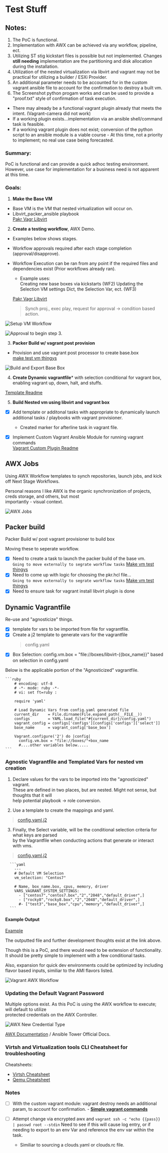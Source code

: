 # Test Stuff

## Notes: 
1.  The PoC is functional.  
2.  Implementation with AWX can be achieved via any workflow, pipeline, ect.
3.  Utilizing ST stig kickstart files is possible but not implemented.  Changes  **still needing** implementation are the partitioning and disk allocation during the installation.
4.  Utilization of the nested virtualization via libvirt and vagrant may not be practical for utilizing a builder / ESXi Provider.
5.  An additional parameter needs to be accounted for in the custom vagrant ansible file to account for the confirmation to destroy a built vm.
6.  The Screenshot python progam works and can be used to provide a "proof.txt" style of confirmation of task execution.
  - There may already be a functional vagrant plugin already that meets the intent. (Vagrant-camera did not work)
  - If a working plugin exists...implementation via an ansible shell/command task is feasible.  
  - If a working vagrant plugin does not exist; conversion of the python script to an ansible module is a viable course   - At this time, not a priority to implement; no real use case being forecasted.

### Summary:

PoC is functional and can provide a quick adhoc testing environment.  
However, use case for implementation for a business need is not apparent at this time.

### Goals:

1. **Make the Base VM**
  - Base VM is the VM that nested virtualization will occur on.  
  - Libvirt_packer_ansible playbook  
    [Pakr Vagr Libvirt](https://github.com/bvaughn123/Libvirt-Vagrant-Packer)  
  
2. **Create a testing workflow**, AWX Demo. 
  - Examples below shows stages.
  - Workflow approvals required after each stage completion (approval/disapprove).  
  - Workflow Execution can be ran from any point if the required files and dependencies exist (Prior workflows already ran).
    - Example uses:  
      Creating new base boxes via kickstarts (WF2)
      Updating the Selection VM settings Dict, the Selection Var, ect. (WF3)
    
    [Pakr Vagr Libvirt](https://github.com/bvaughn123/Libvirt-Vagrant-Packer)  
    
    > Synch proj., exec play, request for approval -> condition based action.  

![Setup VM Workflow](.Resources/SetupVmWorkflow.png)  

![Approval to begin step 3.](.Resources/Approval.png)  

3. **Packer Build w/ vagrant post provision**
  - Provision and use vagrant post processor to create base.box   
    [make test vm thingys](https://github.com/bvaughn123/mk_vm_test_thingys)  

![Build and Export Base Box](.Resources/Build_box.png)  


4. **Create Dynamic vagrantfile*** with selection conditional for vagrant box,   
  enabling vagrant up, down, halt, and stuffs.  

  [Template Readme](ansible/templates/config.yaml.example.md)  

5. **Build Nested vm using libvirt and vagrant box**  

- [x]  Add template or additonal tasks with appropriate to dynamically launch  
      additional tasks / playbooks with vagrant provisioner.  
    - Created marker for afterline task in vagrant file.  

- [x] Implement Custom Vagrant Ansible Module for running vagrant commands  
     [Vagrant Custom Plugin Readme](.Resources/Vagrant_Plugin.md)

## AWX Jobs  

Using AWX Workflow templates to synch repositories, launch jobs, and kick off Next Stage Workflows.  

Personal reasons I like AWX is the organic synchronization of projects, creds storage, and others, but most  
importantly - visual context.  

![AWX Jobs](.Resources/templates.png)

## Packer build  

Packer Build w/ post vagrant provisioner to build box   

Moving these to seperate workflow.  

- [x] Need to create a task to launch the packer build of the base vm.   
    `Going to move externally to segrate workflow tasks` [Make vm test thingys](https://github.com/bvaughn123/mk_vm_test_thingys)  
- [x] Need to come up with logic for choosing the pkr.hcl file...  
    `Going to move externally to segrate workflow tasks` [Make vm test thingys](https://github.com/bvaughn123/mk_vm_test_thingys)  
- [x] Need to ensure task for vagrant install libvirt plugin is done  

## Dynamic Vagrantfile  

Re-use and "agnosticize" things.  

- [x] template for vars to be imported from file for vagrantfile.  
- [x] Create a j2 template to generate vars for the vagrantfile  
    > config.yaml   
- [x] Box Selection: config.vm.box = "file://boxes/libvirt-{{box_name}}" based on selection in config.yaml  

Below is the applicable portion of the "Agnosticized" vagrantfile.

    ```ruby
        # encoding: utf-8
        # -*- mode: ruby -*-
        # vi: set ft=ruby :

        require 'yaml'

        # Load Dynamic Vars from config.yaml generated file
        current_dir    = File.dirname(File.expand_path(__FILE__))
        configs        = YAML.load_file("#{current_dir}/config.yaml")
        vagrant_config = configs['configs'][configs['configs']['select']]
        base_name      = vagrant_config['base_box']

        Vagrant.configure('2') do |config|
          config.vm.box = "file://boxes/"+box_name
          #....other variables below.....    
    ```

### Agnostic Vagrantfile and Templated Vars for nested vm creation  

1. Declare values for the vars to be imported into the "agnosticized" vagrant.   
   These are defined in two places, but are nested. Might not sense, but thoughts that it will  
   help potential playbook -> role conversion.  

2. Use a template to create the mappings and yaml.  
> [config.yaml.j2 ](ansible\templates\config.yaml.j2)  

3.  Finally, the Select variable, will be the conditional selection criteria for what keys are parsed  
    by the Vagrantfile when conducting actions that generate or interact with vms.  

> [config.yaml.j2 ](ansible\templates\config.yaml.j2)  

      ```yaml  
        ---  
        # Default VM Selection
        vm_selection: "Centos7" 
        
        # Name, box_name.box, cpus, memory, driver 
        VARS_VAGRANT_SYSTEM_SETTINGS:
          - ["centos7","centos7.box","2","2048","default_driver",]
          - ["rocky8","rocky8.box","2","2048","default_driver",]
          #- ["test3","base_box","cpu","memory","default_driver",]
      ```
#### Example Output

[Example](test_stuff/ansible/templates/config.yaml.example.md)  

The outputted file and further development thoughts exist at the link above.

Though this is a PoC, and there would need to be extension of functionality.  
It should be pretty simple to implement with a few conditional tasks.

Also, expansion for quick dev environments could be optimized by including flavor based 
inputs, similiar to the AMI flavors listed.



![Vagrant AWX Workflow](.Resources/vagrant.png)  


### Updating the Default Vagrant Password  

Multiple options exist.  As this PoC is using the AWX workflow to execute; will default to utilize  
protected credentials on the AWX Controller.  

![AWX New Credential Type](.Resources/new_credential_type.png)  

[AWX Documentation](https://docs.ansible.com/ansible-tower/latest/html/userguide/credential_types.htmlhttps://docs.ansible.com/ansible-tower/latest/html/userguide/credential_types.html) / Ansible Tower Official Docs.

### Virtsh and Virtualization tools CLI Cheatsheet for troubleshooting

Cheatsheets:
- [Virtsh Cheatsheet](.Resources/virtcheatsheat.md)
- [Qemu Cheatsheet](.Resources/qemucheatsheet.md)


### Notes 

- [ ] With the custom vagrant module: vagrant destroy needs an additional param, to account for confirmation.
      - [ **Simple vagrant commands** ](ansible/library/vagrant.py)

- [ ] Attempt change via encrypted awx and `vagrant ssh -c "echo {{pass}} | passwd root --stdin`  Need to see if this will cause log entry, or if needing to export to an env Var and reference the env var within the task. 
  - Similiar to sourcing a clouds.yaml or clouds.rc file.



